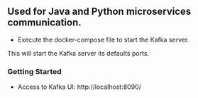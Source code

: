 ## Used for Java and Python microservices communication. 

- Execute the docker-compose file to start the Kafka server.

This will start the Kafka server its defaults ports.

### Getting Started

- Access to Kafka UI: http://localhost:8090/